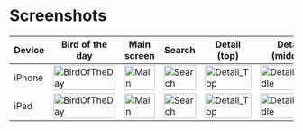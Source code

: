 #  Screenshots

<table>
  <thead>
    <tr>
      <th>Device</th>
      <th>Bird of the day</th>
      <th>Main screen</th>
      <th>Search</th>
      <th>Detail (top)</th>
      <th>Detail (middle)</th>
      <th>Filter criteria</th>
    </tr>
  </thead>
  <tbody>
    <tr>
      <td>iPhone</td>
      <td><a href="/Swiss-Birds-App/screenshots/iPhone/German_00_BirdOfTheDay.jpeg"><img src="/Swiss-Birds-App/screenshots/iPhone/German_00_BirdOfTheDay.jpeg" width="100%" alt="BirdOfTheDay"></a></td>
      <td><img src="/Swiss-Birds-App/screenshots/iPhone/German_01_Main.jpeg" width="100%" alt="Main"></td>
      <td><img src="/Swiss-Birds-App/screenshots/iPhone/German_02_Search.jpeg" width="100%" alt="Search"></td>
      <td><img src="/Swiss-Birds-App/screenshots/iPhone/German_03_Detail_Top.jpeg" width="100%" alt="Detail_Top"></td>
      <td><img src="/Swiss-Birds-App/screenshots/iPhone/German_04_Detail_Middle.jpeg" width="100%" alt="Detail_Middle"></td>
      <td><img src="/Swiss-Birds-App/screenshots/iPhone/German_05_Filtercriteria.jpeg" width="100%" alt="Filtercriteria"></td>
    </tr>
    <tr>
      <td>iPad</td>
      <td><img src="/Swiss-Birds-App/screenshots/iPad/German_00_BirdOfTheDay.jpeg" width="100%" alt="BirdOfTheDay"></td>
      <td><img src="/Swiss-Birds-App/screenshots/iPad/German_01_Main.jpeg" width="100%" alt="Main"></td>
      <td><img src="/Swiss-Birds-App/screenshots/iPad/German_02_Search.jpeg" width="100%" alt="Search"></td>
      <td><img src="/Swiss-Birds-App/screenshots/iPad/German_03_Detail_Top.jpeg" width="100%" alt="Detail_Top"></td>
      <td><img src="/Swiss-Birds-App/screenshots/iPad/German_04_Detail_Middle.jpeg" width="100%" alt="Detail_Middle"></td>
      <td><img src="/Swiss-Birds-App/screenshots/iPad/German_05_Filtercriteria.jpeg" width="100%" alt="Filtercriteria"></td>
    </tr>
  </tbody>
</table>

